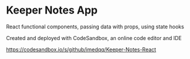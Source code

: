 # Keeper Notes App

React functional components, passing data with props, using state hooks 

Created and deployed with CodeSandbox, an online code editor and IDE

https://codesandbox.io/s/github/imedqq/Keeper-Notes-React


